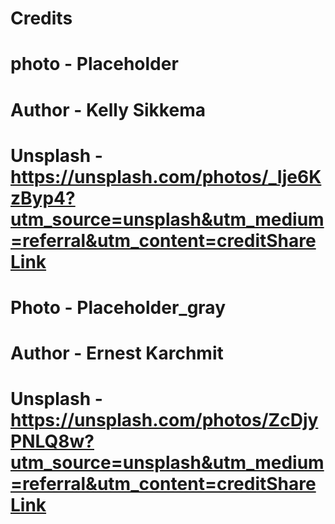 # Credits

# photo    - Placeholder 
# Author   - Kelly Sikkema
# Unsplash - https://unsplash.com/photos/_Ije6KzByp4?utm_source=unsplash&utm_medium=referral&utm_content=creditShareLink

# Photo    - Placeholder_gray
# Author   - Ernest Karchmit
# Unsplash - https://unsplash.com/photos/ZcDjyPNLQ8w?utm_source=unsplash&utm_medium=referral&utm_content=creditShareLink